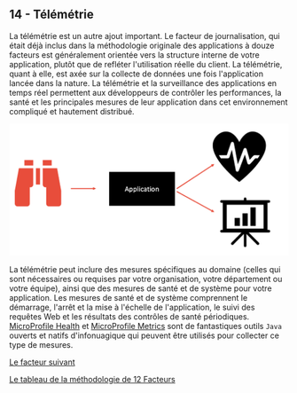 ## 14 - Télémétrie

La télémétrie est un autre ajout important. Le facteur de journalisation, qui était déjà inclus dans la méthodologie originale des applications à douze facteurs est généralement orientée vers la structure interne de votre application, plutôt que de refléter l'utilisation réelle du client. La télémétrie, quant à elle, est axée sur la collecte de données une fois l'application lancée dans la nature. La télémétrie et la surveillance des applications en temps réel permettent aux développeurs de contrôler les performances, la santé et les principales mesures de leur application dans cet environnement compliqué et hautement distribué.

![](../images/telemetrie.png)

La télémétrie peut inclure des mesures spécifiques au domaine (celles qui sont nécessaires ou requises par votre organisation, votre département ou votre équipe), ainsi que des mesures de santé et de système pour votre application. Les mesures de santé et de système comprennent le démarrage, l'arrêt et la mise à l'échelle de l'application, le suivi des requêtes Web et les résultats des contrôles de santé périodiques. [MicroProfile Health](https://github.com/eclipse/microprofile-health) et [MicroProfile Metrics](https://github.com/eclipse/microprofile-metrics) sont de fantastiques outils `Java` ouverts et natifs d'infonuagique qui peuvent être utilisés pour collecter ce type de mesures.


[Le facteur suivant](./15_authentification.md)

[Le tableau de la méthodologie de 12 Facteurs](../README.md)